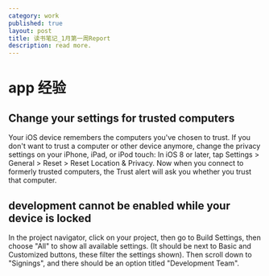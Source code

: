 ```yaml
---
category: work
published: true
layout: post
title: 读书笔记_1月第一周Report
description: read more.
---
```

# app 经验

## Change your settings for trusted computers

Your iOS device remembers the computers you've chosen to trust.
If you don't want to trust a computer or other device anymore, change the privacy settings on your iPhone, iPad, or iPod touch: In iOS 8 or later, tap Settings > General > Reset > Reset Location & Privacy. Now when you connect to formerly trusted computers, the Trust alert will ask you whether you trust that computer. 

## development cannot be enabled while your device is locked

In the project navigator, click on your project, then go to Build Settings, then choose "All" to show all available settings. (It should be next to Basic and Customized buttons, these filter the settings shown). Then scroll down to "Signings", and there should be an option titled "Development Team".